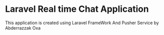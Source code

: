 # Laravel Real time Chat Application

This application is created using Laravel FrameWork And Pusher Service by Abderrazzak Oxa
